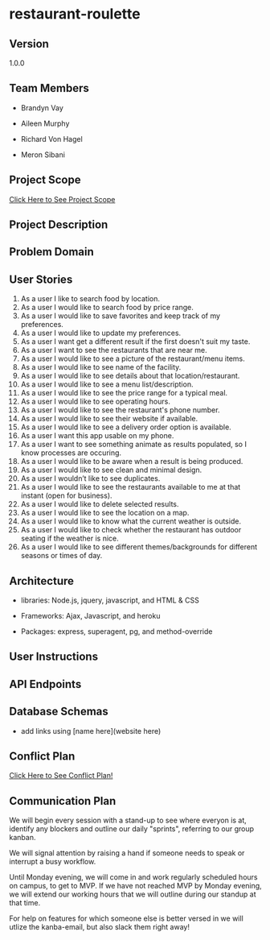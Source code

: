 # restaurant-roulette

## Version

1.0.0


## Team Members

* Brandyn Vay

* Aileen Murphy

* Richard Von Hagel

* Meron Sibani


## Project Scope

[Click Here to See Project Scope](https://github.com/KlNGU/restaurant-roulette/blob/development/project-scope.md)


## Project Description


## Problem Domain


## User Stories

1. As a user I like to search food by location.
2. As a user I would like to search food by price range.
3. As a user I would like to save favorites and keep track of my preferences.
4. As a user I would like to update my preferences.
5. As a user I want get a different result if the first doesn't suit my taste.
6. As a user I want to see the restaurants that are near me.
7. As a user I would like to see a picture of the restaurant/menu items.
8. As a user I would like to see name of the facility.
9. As a user I would like to see details about that location/restaurant.
10. As a user I would like to see a menu list/description.
11. As a user I would like to see the price range for a typical meal.
12. As a user I would like to see operating hours.
13. As a user I would like to see the restaurant's phone number.
14. As a user I would like to see their website if available.
15. As a user I would like to see a delivery order option is available.
16. As a user I want this app usable on my phone.
17. As a user I want to see something animate as results populated, so I know processes are occuring.
18. As a user I would like to be aware when a result is being produced.
19. As a user I would like to see clean and minimal design.
20. As a user I wouldn’t like to see duplicates.
21. As a user I would like to see the restaurants available to me at that instant (open for business).
22. As a user I would like to delete selected results.
23. As a user I would like to see the location on a map.
24. As a user I would like to know what the current weather is outside.
25. As a user I would like to check whether the restaurant has outdoor seating if the weather is nice.
26. As a user I would like to see different themes/backgrounds for different seasons or times of day.


## Architecture

* libraries: Node.js, jquery, javascript, and HTML & CSS

* Frameworks: Ajax, Javascript, and heroku

* Packages: express, superagent, pg, and method-override


## User Instructions


## API Endpoints


## Database Schemas

* add links using [name here](website here)


## Conflict Plan

[Click Here to See Conflict Plan!](https://github.com/KlNGU/restaurant-roulette/blob/development/conflict-plan.md)


## Communication Plan

We will begin every session with a stand-up to see where everyon is at, identify any blockers and outline our daily "sprints", referring to our group kanban.

We will signal attention by raising a hand if someone needs to speak or interrupt a busy workflow.

Until Monday evening, we will come in and work regularly scheduled hours on campus, to get to MVP. If we have not reached MVP by Monday evening, we will extend our working hours that we will outline during our standup at that time.

For help on features for which someone else is better versed in we will utlize the kanba-email, but also slack them right away!